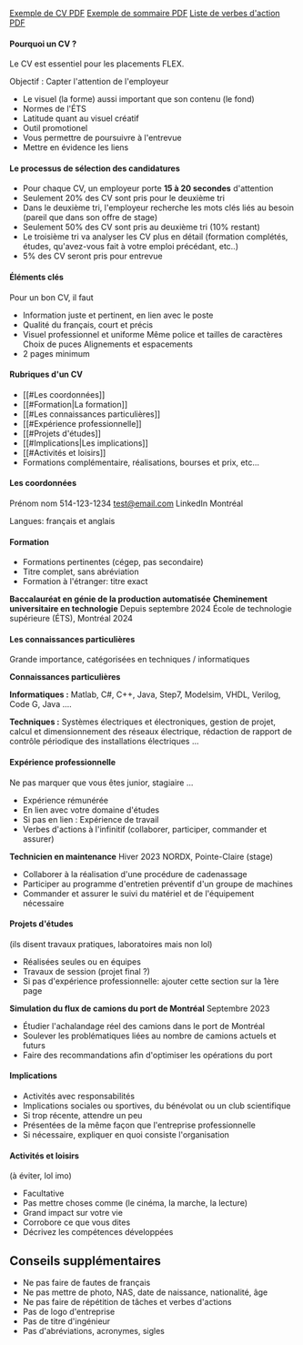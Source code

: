 
[Exemple de CV PDF](https://ena.etsmtl.ca/pluginfile.php/2303750/mod_folder/content/0/Mod%C3%A8les%20de%20CV.pdf?forcedownload=1)
[Exemple de sommaire PDF](https://ena.etsmtl.ca/pluginfile.php/2303750/mod_folder/content/0/R%C3%A9digier%20le%20sommaire.pdf?forcedownload=1)
[Liste de verbes d'action PDF](https://ena.etsmtl.ca/pluginfile.php/2303750/mod_folder/content/0/Liste%20de%20verbes%20daction.pdf?forcedownload=1)

#### Pourquoi un CV ?

Le CV est essentiel pour les placements FLEX.

Objectif : Capter l'attention de l'employeur

-  Le visuel (la forme) aussi important que son contenu (le fond)
-  Normes de l'ÉTS
-  Latitude quant au visuel créatif
-  Outil promotionel
-  Vous permettre de poursuivre à l'entrevue
-  Mettre en évidence les liens

#### Le processus de sélection des candidatures

-  Pour chaque CV, un employeur porte **15 à 20 secondes** d'attention
-  Seulement 20% des CV sont pris pour le deuxième tri
-  Dans le deuxième tri, l'employeur recherche les mots clés liés au besoin (pareil que dans son offre de stage)
-  Seulement 50% des CV sont pris au deuxième tri (10% restant)
-  Le troisième tri va analyser les CV plus en détail (formation complétés, études, qu'avez-vous fait à votre emploi précédant, etc..)
-  5% des CV seront pris pour entrevue

#### Éléments clés

Pour un bon CV, il faut

-  Information juste et pertinent, en lien avec le poste
-  Qualité du français, court et précis
-  Visuel professionnel et uniforme
	Même police et tailles de caractères
	Choix de puces
	Alignements et espacements
-  2 pages minimum

#### Rubriques d'un CV

-  [[#Les coordonnées]]
-  [[#Formation|La formation]]
-  [[#Les connaissances particulières]]
-  [[#Expérience professionnelle]]
-  [[#Projets d'études]]
-  [[#Implications|Les implications]]
-  [[#Activités et loisirs]]
-  Formations complémentaire, réalisations, bourses et prix, etc...


#### Les coordonnées

Prénom nom
514-123-1234
test@email.com
LinkedIn
Montréal

Langues: français et anglais

#### Formation

-  Formations pertinentes (cégep, pas secondaire)
-  Titre complet, sans abréviation
-  Formation à l'étranger: titre exact

**Baccalauréat en génie de la production automatisée**
**Cheminement universitaire en technologie**                             Depuis septembre 2024
École de technologie supérieure (ÉTS), Montréal                                                     2024

#### Les connaissances particulières

Grande importance, catégorisées en techniques / informatiques

**Connaissances particulières**

**Informatiques :**
Matlab, C#, C++, Java, Step7, Modelsim, VHDL, Verilog, Code G, Java ....

**Techniques :**
Systèmes électriques et électroniques, gestion de projet, calcul et dimensionnement des réseaux électrique, rédaction de rapport de contrôle périodique des installations électriques ...


#### Expérience professionnelle

Ne pas marquer que vous êtes junior, stagiaire ...

-  Expérience rémunérée
-  En lien avec votre domaine d'études
-  Si pas en lien : Expérience de travail
-  Verbes d'actions à l'infinitif (collaborer, participer, commander et assurer)

**Technicien en maintenance**                                Hiver 2023
NORDX, Pointe-Claire                                                 (stage)

-  Collaborer à la réalisation d'une procédure de cadenassage
-  Participer au programme d'entretien préventif d'un groupe de machines
-  Commander et assurer le suivi du matériel et de l'équipement nécessaire

#### Projets d'études

(ils disent travaux pratiques, laboratoires mais non lol)

-  Réalisées seules ou en équipes
-  Travaux de session (projet final ?)
-  Si pas d'expérience professionnelle: ajouter cette section sur la 1ère page

**Simulation du flux de camions du port de Montréal**                 Septembre 2023

-  Étudier l'achalandage réel des camions dans le port de Montréal
-  Soulever les problématiques liées au nombre de camions actuels et futurs
-  Faire des recommandations afin d'optimiser les opérations du port

#### Implications

-  Activités avec responsabilités
-  Implications sociales ou sportives, du bénévolat ou un club scientifique
-  Si trop récente, attendre un peu
-  Présentées de la même façon que l'entreprise professionnelle
-  Si nécessaire, expliquer en quoi consiste l'organisation

#### Activités et loisirs

(à éviter, lol imo)

-  Facultative
-  Pas mettre choses comme (le cinéma, la marche, la lecture)
-  Grand impact sur votre vie
-  Corrobore ce que vous dites
-  Décrivez les compétences développées

## Conseils supplémentaires

-  Ne pas faire de fautes de français
-  Ne pas mettre de photo, NAS, date de naissance, nationalité, âge
-  Ne pas faire de répétition de tâches et verbes d'actions
-  Pas de logo d'entreprise
-  Pas de titre d'ingénieur
-  Pas d'abréviations, acronymes, sigles
